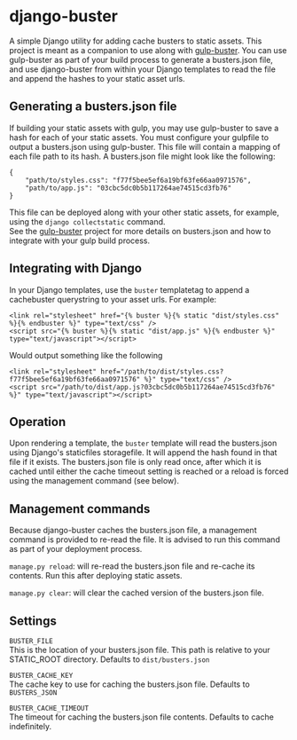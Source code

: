# django-buster

A simple Django utility for adding cache busters to static assets. This project is meant as a companion to use along with [gulp-buster](https://www.npmjs.org/package/gulp-buster). You can use gulp-buster as part of your build process to generate a busters.json file, and use django-buster from within your Django templates to read the file and append the hashes to your static asset urls.

## Generating a busters.json file
If building your static assets with gulp, you may use gulp-buster to save a hash for each of your static assets. You must configure your gulpfile to output a busters.json using gulp-buster. This file will contain a mapping of each file path to its hash. A busters.json file might look like the following:

```
{
    "path/to/styles.css": "f77f5bee5ef6a19bf63fe66aa0971576",
    "path/to/app.js": "03cbc5dc0b5b117264ae74515cd3fb76"
}
```

This file can be deployed along with your other static assets, for example, using the `django collectstatic` command.  
See the [gulp-buster](https://www.npmjs.org/package/gulp-buster) project for more details on busters.json and how to integrate with your gulp build process.


## Integrating with Django

In your Django templates, use the `buster` templatetag to append a cachebuster querystring to your asset urls. For example:

```
<link rel="stylesheet" href="{% buster %}{% static "dist/styles.css" %}{% endbuster %}" type="text/css" />
<script src="{% buster %}{% static "dist/app.js" %}{% endbuster %}" type="text/javascript"></script>

```

Would output something like the following

```
<link rel="stylesheet" href="/path/to/dist/styles.css?f77f5bee5ef6a19bf63fe66aa0971576" %}" type="text/css" />
<script src="/path/to/dist/app.js?03cbc5dc0b5b117264ae74515cd3fb76" %}" type="text/javascript"></script>

```

## Operation

Upon rendering a template, the `buster` template will read the busters.json using Django's staticfiles storagefile. It will append the hash found in that file if it exists. The busters.json file is only read once, after which it is cached until either the cache timeout setting is reached or a reload is forced using the management command (see below).

## Management commands

Because django-buster caches the busters.json file, a management command is provided to re-read the file. It is advised to run this command as part of your deployment process.

`manage.py reload`: will re-read the busters.json file and re-cache its contents. Run this after deploying static assets.

`manage.py clear`: will clear the cached version of the busters.json file.

## Settings

`BUSTER_FILE`  
This is the location of your busters.json file. This path is relative to your STATIC_ROOT directory.  Defaults to `dist/busters.json`

`BUSTER_CACHE_KEY`  
The cache key to use for caching the busters.json file. Defaults to `BUSTERS_JSON`

`BUSTER_CACHE_TIMEOUT`  
The timeout for caching the busters.json file contents. Defaults to cache indefinitely.

